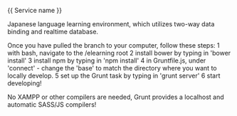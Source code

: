 {{ Service name }}

Japanese language learning environment, which utilizes two-way data binding and realtime database.

Once you have pulled the branch to your computer, follow these steps:
1 with bash, navigate to the /elearning root
2 install bower by typing in 'bower install'
3 install npm by typing in 'npm install'
4 in Gruntfile.js, under 'connect' - change the 'base' to match the directory where you want to locally develop.
5 set up the Grunt task by typing in 'grunt server'
6 start developing!

No XAMPP or other compilers are needed, Grunt provides a localhost and automatic SASS/JS compilers!

